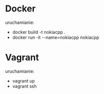 # Docker

uruchamianie:
* docker build -t nokiacpp .
* docker run -it --name=nokiacpp nokiacpp


# Vagrant

uruchamianie:
* vagrant up
* vagrant ssh
